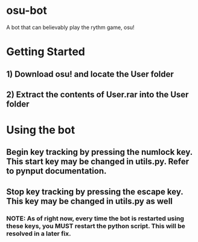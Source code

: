 # osu-bot
 A bot that can believably play the rythm game, osu!


# Getting Started
## 1) Download osu! and locate the User folder
## 2) Extract the contents of User.rar into the User folder


# Using the bot
## Begin key tracking by pressing the numlock key. This start key may be changed in utils.py. Refer to pynput documentation.
## Stop key tracking by pressing the escape key. This key may be changed in utils.py as well
### NOTE: As of right now, every time the bot is restarted using these keys, you MUST restart the python script. This will be resolved in a later fix.
